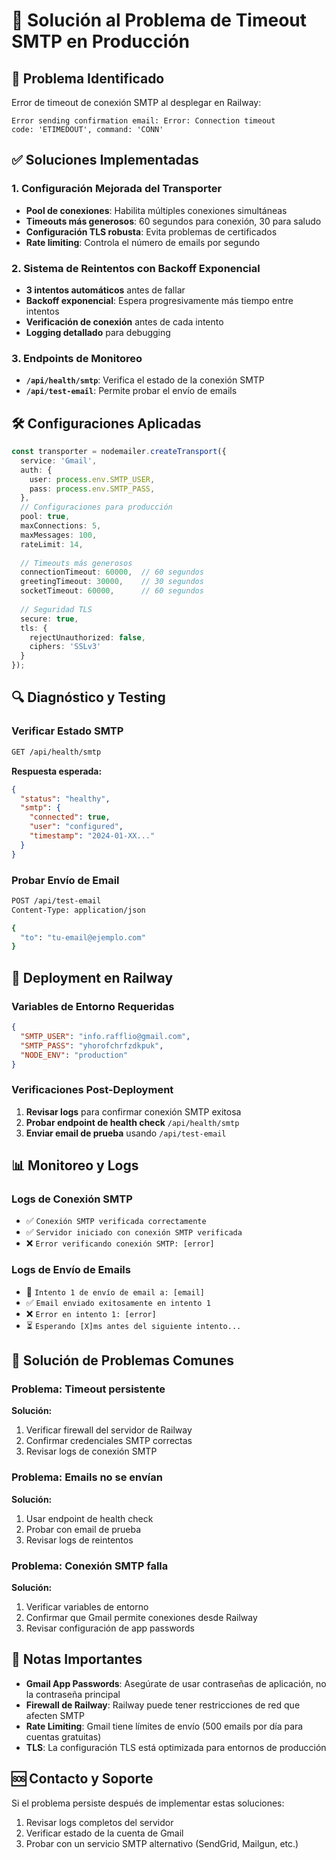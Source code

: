# 🔧 Solución al Problema de Timeout SMTP en Producción

## 🚨 **Problema Identificado**
Error de timeout de conexión SMTP al desplegar en Railway:
```
Error sending confirmation email: Error: Connection timeout
code: 'ETIMEDOUT', command: 'CONN'
```

## ✅ **Soluciones Implementadas**

### 1. **Configuración Mejorada del Transporter**
- **Pool de conexiones**: Habilita múltiples conexiones simultáneas
- **Timeouts más generosos**: 60 segundos para conexión, 30 para saludo
- **Configuración TLS robusta**: Evita problemas de certificados
- **Rate limiting**: Controla el número de emails por segundo

### 2. **Sistema de Reintentos con Backoff Exponencial**
- **3 intentos automáticos** antes de fallar
- **Backoff exponencial**: Espera progresivamente más tiempo entre intentos
- **Verificación de conexión** antes de cada intento
- **Logging detallado** para debugging

### 3. **Endpoints de Monitoreo**
- **`/api/health/smtp`**: Verifica el estado de la conexión SMTP
- **`/api/test-email`**: Permite probar el envío de emails

## 🛠️ **Configuraciones Aplicadas**

```typescript
const transporter = nodemailer.createTransport({
  service: 'Gmail',
  auth: {
    user: process.env.SMTP_USER,
    pass: process.env.SMTP_PASS,
  },
  // Configuraciones para producción
  pool: true,
  maxConnections: 5,
  maxMessages: 100,
  rateLimit: 14,
  
  // Timeouts más generosos
  connectionTimeout: 60000,  // 60 segundos
  greetingTimeout: 30000,    // 30 segundos
  socketTimeout: 60000,      // 60 segundos
  
  // Seguridad TLS
  secure: true,
  tls: {
    rejectUnauthorized: false,
    ciphers: 'SSLv3'
  }
});
```

## 🔍 **Diagnóstico y Testing**

### **Verificar Estado SMTP**
```bash
GET /api/health/smtp
```

**Respuesta esperada:**
```json
{
  "status": "healthy",
  "smtp": {
    "connected": true,
    "user": "configured",
    "timestamp": "2024-01-XX..."
  }
}
```

### **Probar Envío de Email**
```bash
POST /api/test-email
Content-Type: application/json

{
  "to": "tu-email@ejemplo.com"
}
```

## 🚀 **Deployment en Railway**

### **Variables de Entorno Requeridas**
```json
{
  "SMTP_USER": "info.rafflio@gmail.com",
  "SMTP_PASS": "yhorofchrfzdkpuk",
  "NODE_ENV": "production"
}
```

### **Verificaciones Post-Deployment**
1. **Revisar logs** para confirmar conexión SMTP exitosa
2. **Probar endpoint de health check** `/api/health/smtp`
3. **Enviar email de prueba** usando `/api/test-email`

## 📊 **Monitoreo y Logs**

### **Logs de Conexión SMTP**
- ✅ `Conexión SMTP verificada correctamente`
- ✅ `Servidor iniciado con conexión SMTP verificada`
- ❌ `Error verificando conexión SMTP: [error]`

### **Logs de Envío de Emails**
- 📧 `Intento 1 de envío de email a: [email]`
- ✅ `Email enviado exitosamente en intento 1`
- ❌ `Error en intento 1: [error]`
- ⏳ `Esperando [X]ms antes del siguiente intento...`

## 🔧 **Solución de Problemas Comunes**

### **Problema: Timeout persistente**
**Solución:**
1. Verificar firewall del servidor de Railway
2. Confirmar credenciales SMTP correctas
3. Revisar logs de conexión SMTP

### **Problema: Emails no se envían**
**Solución:**
1. Usar endpoint de health check
2. Probar con email de prueba
3. Revisar logs de reintentos

### **Problema: Conexión SMTP falla**
**Solución:**
1. Verificar variables de entorno
2. Confirmar que Gmail permite conexiones desde Railway
3. Revisar configuración de app passwords

## 📝 **Notas Importantes**

- **Gmail App Passwords**: Asegúrate de usar contraseñas de aplicación, no la contraseña principal
- **Firewall de Railway**: Railway puede tener restricciones de red que afecten SMTP
- **Rate Limiting**: Gmail tiene límites de envío (500 emails por día para cuentas gratuitas)
- **TLS**: La configuración TLS está optimizada para entornos de producción

## 🆘 **Contacto y Soporte**

Si el problema persiste después de implementar estas soluciones:
1. Revisar logs completos del servidor
2. Verificar estado de la cuenta de Gmail
3. Probar con un servicio SMTP alternativo (SendGrid, Mailgun, etc.)
